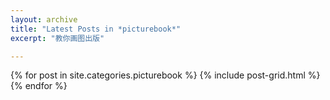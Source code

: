 ```yaml
---
layout: archive
title: "Latest Posts in *picturebook*"
excerpt: "教你画图出版"

---
```


<div class="tiles">
{% for post in site.categories.picturebook %}
	{% include post-grid.html %}
{% endfor %}
</div><!-- /.tiles -->

